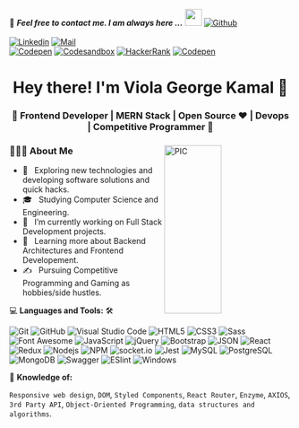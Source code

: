 📝 ***Feel free to contact me. I am always here ...*** <img src="https://media.giphy.com/media/WUlplcMpOCEmTGBtBW/giphy.gif" width="30">  [![Github](https://img.shields.io/github/followers/Viola-George?label=Follow%20Me&style=social)](https://github.com/Viola-George)
<br>
<br>
[![Linkedin](https://img.shields.io/badge/LinkedIn-Viola%20George-blue?logo=Linkedin&logoColor=blue&labelColor=black)](https://www.linkedin.com/in/viola-george-4b49831aa/)
[![Mail](https://img.shields.io/badge/mail-violageorgekamalmansour.com-blue?logo=Gmail&logoColor=blue&labelColor=black)](mailto:violageorgekamalmansour.com)
<br>
[![Codepen](https://img.shields.io/badge/Codepen-Viola%20George-gray?logo=codepen&logoColor=white&labelColor=black)](https://codepen.io/ViolaGeorge)
[![Codesandbox](https://img.shields.io/badge/Codesandbox-Viola%20George-gray?logo=codesandbox&logoColor=white&labelColor=black)](https://codesandbox.io/u/Viola-George)
[![HackerRank](https://img.shields.io/badge/HackerRank-ViolaGeorge-brightgreen?logo=HackerRank&logoColor=Green&labelColor=black)](https://www.hackerrank.com/violageorge)
[![Codepen](https://img.shields.io/badge/Codewars-Viola%20George-maroon?logo=codewars&logoColor=maroon&labelColor=black)](https://www.codewars.com/users/Viola-George)
<!-- [![HitCount](http://hits.dwyl.com/Viola-George/Viola-George.svg)](http://hits.dwyl.com/Viola-George/Viola-George) -->


<h1 align="center">Hey there! I'm Viola George Kamal 👋 </h1>
<h3 align="center">🚀 Frontend Developer | MERN Stack | Open Source ♥ | Devops | Competitive Programmer  🚀</h3>
<div>
<img width = "45%" align="right" alt="PIC" height="300px" src="https://user-images.githubusercontent.com/111996941/220513120-9d514ca6-8c23-4fe5-a8b2-c579c7f5a9e3.png" />
<div align="left"> 
  <h3> 👨🏻‍💻 About Me </h3>

  - 🤔 &nbsp; Exploring new technologies and developing software solutions and quick hacks.
  - 🎓 &nbsp; Studying Computer Science and Engineering.
  - 💼 &nbsp; I’m currently working on Full Stack Development projects.
  - 🌱 &nbsp; Learning more about Backend Architectures and Frontend Developement.
  - ✍️ &nbsp; Pursuing Competitive Programming and Gaming as hobbies/side hustles.  
</div> 
</div>


💻 **Languages and Tools:** 🛠️<br>

![Git](https://img.shields.io/badge/-Git-000000?style=flat&logo=git&logoColor=F05032&labelColor=ffffff)
![GitHub](https://img.shields.io/badge/-GitHub-000000?style=flat&logo=github&logoColor=000000&labelColor=ffffff)
![Visual Studio Code](https://img.shields.io/badge/-VSCode-000000?style=flat&logo=visual-studio-code&labelColor=007ACC)
![HTML5](https://img.shields.io/badge/-HTML5-000000?style=flat&logo=html5&logoColor=ffffff&labelColor=E34F26)
![CSS3](https://img.shields.io/badge/-CSS3-000000?style=flat&logo=css3&logoColor=ffffff&labelColor=1572B6) 
![Sass](https://img.shields.io/badge/-Sass-000000?style=flat&logo=sass&logoColor=ffffff&labelColor=%23CC6699)
![Font Awesome](https://img.shields.io/badge/-font%20awesome-000000?style=flat&logo=font-awesome&logoColor=339AF0&labelColor=ffffff)
![JavaScript](https://img.shields.io/badge/-JavaScript-000000?style=flat&logo=javascript)
![jQuery](https://img.shields.io/badge/-jQuery-000000?style=flat&logo=jQuery&logoColor=0769AD&labelColor=ffffff)
![Bootstrap](https://img.shields.io/badge/-Bootstrap-000000?style=flat&logo=bootstrap&logoColor=ffffff&labelColor=563D7C)
![JSON](https://img.shields.io/badge/-JSON-000000?style=flat&logo=JSON&logoColor=000000&labelColor=ffffff)
![React](https://img.shields.io/badge/-React-000000?style=flat&logo=react)
![Redux](https://img.shields.io/badge/-Redux-000000?style=flat&logo=redux&logoColor=764ABC&labelColor=ffffff)
![Nodejs](https://img.shields.io/badge/-Nodejs-000000?style=flat&logo=Node.js)
![NPM](https://img.shields.io/badge/-npm-000000?style=flat&logo=npm&labelColor=ffffff)
![socket.io](https://img.shields.io/badge/-Socket.Io-000000?style=flat&logo=socket.io&logoColor=000000&labelColor=ffffff)
![Jest](https://img.shields.io/badge/-Jest-000000?style=flat&logo=Jest&logoColor=C21325&labelColor=ffffff)
![MySQL](https://img.shields.io/badge/-MySQL-000000?style=flat&logo=mysql&labelColor=ffffff)
![PostgreSQL](https://img.shields.io/badge/-PostgreSQL-000000?style=flat&logo=postgresql&logoColor=ffffff&labelColor=336791)
![MongoDB](https://img.shields.io/badge/-MongoDB-000000?style=flat&logo=mongodb&labelColor=ffffff)
![Swagger](https://img.shields.io/badge/-Swagger-000000?style=flat&logo=swagger)
![ESlint](https://img.shields.io/badge/-ESlint-000000?style=flat&logo=ESlint&labelColor=4B32C3)
![Windows](https://img.shields.io/badge/-Windows-000000?style=flat&logo=windows&logoColor=ffffff&labelColor=0078D6)

🧐 **Knowledge of:**<br>

`Responsive web design`, `DOM`, `Styled Components`, `React Router`, `Enzyme`, `AXIOS`, `3rd Party API`, `Object-Oriented Programming`, `data structures and algorithms`.
